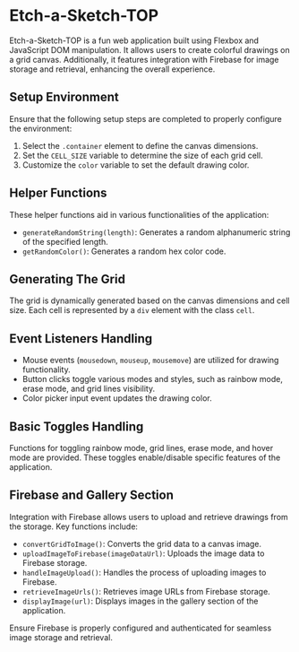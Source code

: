 # Etch-a-Sketch-TOP

Etch-a-Sketch-TOP is a fun web application built using Flexbox and JavaScript DOM manipulation. It allows users to create colorful drawings on a grid canvas. Additionally, it features integration with Firebase for image storage and retrieval, enhancing the overall experience.

## Setup Environment

Ensure that the following setup steps are completed to properly configure the environment:

1. Select the `.container` element to define the canvas dimensions.
2. Set the `CELL_SIZE` variable to determine the size of each grid cell.
3. Customize the `color` variable to set the default drawing color.

## Helper Functions

These helper functions aid in various functionalities of the application:

- `generateRandomString(length)`: Generates a random alphanumeric string of the specified length.
- `getRandomColor()`: Generates a random hex color code.

## Generating The Grid

The grid is dynamically generated based on the canvas dimensions and cell size. Each cell is represented by a `div` element with the class `cell`.

## Event Listeners Handling

- Mouse events (`mousedown`, `mouseup`, `mousemove`) are utilized for drawing functionality.
- Button clicks toggle various modes and styles, such as rainbow mode, erase mode, and grid lines visibility.
- Color picker input event updates the drawing color.

## Basic Toggles Handling

Functions for toggling rainbow mode, grid lines, erase mode, and hover mode are provided. These toggles enable/disable specific features of the application.

## Firebase and Gallery Section

Integration with Firebase allows users to upload and retrieve drawings from the storage. Key functions include:

- `convertGridToImage()`: Converts the grid data to a canvas image.
- `uploadImageToFirebase(imageDataUrl)`: Uploads the image data to Firebase storage.
- `handleImageUpload()`: Handles the process of uploading images to Firebase.
- `retrieveImageUrls()`: Retrieves image URLs from Firebase storage.
- `displayImage(url)`: Displays images in the gallery section of the application.

Ensure Firebase is properly configured and authenticated for seamless image storage and retrieval.

